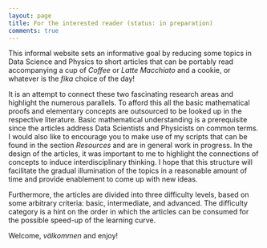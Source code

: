 ```yaml
---
layout: page
title: For the interested reader (status: in preparation)
comments: true
---
```


This informal website sets an informative goal by reducing some topics in Data Science and Physics to short articles that can be portably read accompanying a cup of *Coffee* or *Latte Macchiato* and a cookie, or whatever is the *fika* choice of the day! 

It is an attempt to connect these two fascinating research areas and highlight the numerous parallels. To afford this all the basic mathematical proofs and elementary concepts are outsourced to be looked up in the respective literature. Basic mathematical understanding is a prerequisite since the articles address Data Scientists and Physicists on common terms. I would also like to encourage you to make use of my scripts that can be found in the section *Resources* and are in general work in progress. In the design of the articles, it was important to me to highlight the connections of concepts to induce interdisciplinary thinking. I hope that this structure will facilitate the gradual illumination of the topics in a reasonable amount of time and provide enablement to come up with new ideas.

Furthermore, the articles are divided into three difficulty levels, based on some arbitrary criteria: basic, intermediate, and advanced. The difficulty category is a hint on the order in which the articles can be consumed for the possible speed-up of the learning curve.

Welcome, *välkommen* and enjoy! 

<!--[![IMAGE ALT TEXT](http://img.youtube.com/vi/c9cipFPqg_8/0.jpg)](http://www.youtube.com/watch?v=c9cipFPqg_8 "Requerdos De Alhambra")-->
<!--![jekyll template mediumish]({{site.baseurl}}/assets/images/mediumish-jekyll-template.png){: .shadow}-->


<!--<a href="https://www.buymeacoffee.com/sal" target="_blank"><img src="https://www.buymeacoffee.com/assets/img/custom_images/orange_img.png" alt="Buy Me A Coffee" style="height: auto !important;width: auto !important;" ></a>-->
